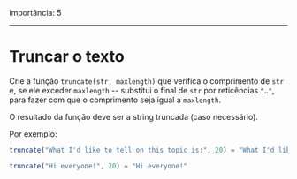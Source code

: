 importância: 5

---

# Truncar o texto

Crie a função `truncate(str, maxlength)` que verifica o comprimento de `str` e, se ele exceder `maxlength` -- substitui o final de `str` por reticências `"…"`, para fazer com que o comprimento seja igual a `maxlength`.

O resultado da função deve ser a string truncada (caso necessário).

Por exemplo:

```js
truncate("What I'd like to tell on this topic is:", 20) = "What I'd like to te…"

truncate("Hi everyone!", 20) = "Hi everyone!"
```
